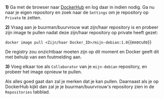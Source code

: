 **1)** Ga met de browser naar [DockerHub](https://hub.docker.com) en log daar in indien nodig. Ga nu naar je eigen repository en zoek naar de `Settings` om je repository op `Private` te zetten.

**2)** Vraag aan je buurman/buurvrouw wat zijn/haar repository is en probeer zijn image te pullen nadat deze zijn/haar repository op private heeft gezet:

`docker image pull <Zijn/haar Docker_ID>/mijn-debian:1.0`{{execute}}

De registry zou onzichtbaar moeten zijn op dit moment en Docker geeft dit met behulp van een foutmelding aan.

**3)** Voeg elkaar toe als `Collaborator` van je `mijn-debian` repository, en probeer het image opnieuw te pullen. 

Als alles goed gaat dan zal je merken dat je kan pullen. Daarnaast als je op DockerHub kijkt dan zal je je buurman/buurvrouw's repository zien in de `Repositories` tabblad.
